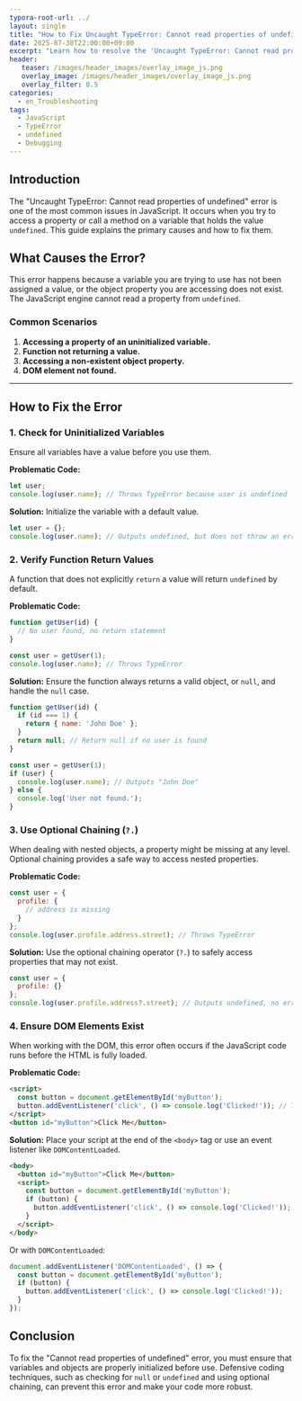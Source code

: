 ```yaml
---
typora-root-url: ../
layout: single
title: "How to Fix Uncaught TypeError: Cannot read properties of undefined"
date: 2025-07-30T22:00:00+09:00
excerpt: "Learn how to resolve the 'Uncaught TypeError: Cannot read properties of undefined' error in JavaScript by identifying its causes and applying effective solutions."
header:
   teaser: /images/header_images/overlay_image_js.png
   overlay_image: /images/header_images/overlay_image_js.png
   overlay_filter: 0.5
categories:
  - en_Troubleshooting
tags:
  - JavaScript
  - TypeError
  - undefined
  - Debugging
---
```


## Introduction

The "Uncaught TypeError: Cannot read properties of undefined" error is one of the most common issues in JavaScript. It occurs when you try to access a property or call a method on a variable that holds the value `undefined`. This guide explains the primary causes and how to fix them.

## What Causes the Error?

This error happens because a variable you are trying to use has not been assigned a value, or the object property you are accessing does not exist. The JavaScript engine cannot read a property from `undefined`.

### Common Scenarios

1.  **Accessing a property of an uninitialized variable.**
2.  **Function not returning a value.**
3.  **Accessing a non-existent object property.**
4.  **DOM element not found.**

---

## How to Fix the Error

### 1. Check for Uninitialized Variables

Ensure all variables have a value before you use them.

**Problematic Code:**
```javascript
let user;
console.log(user.name); // Throws TypeError because user is undefined
```

**Solution:**
Initialize the variable with a default value.

```javascript
let user = {};
console.log(user.name); // Outputs undefined, but does not throw an error
```

### 2. Verify Function Return Values

A function that does not explicitly `return` a value will return `undefined` by default.

**Problematic Code:**
```javascript
function getUser(id) {
  // No user found, no return statement
}

const user = getUser(1);
console.log(user.name); // Throws TypeError
```

**Solution:**
Ensure the function always returns a valid object, or `null`, and handle the `null` case.

```javascript
function getUser(id) {
  if (id === 1) {
    return { name: 'John Doe' };
  }
  return null; // Return null if no user is found
}

const user = getUser(1);
if (user) {
  console.log(user.name); // Outputs "John Doe"
} else {
  console.log('User not found.');
}
```

### 3. Use Optional Chaining (`?.`)

When dealing with nested objects, a property might be missing at any level. Optional chaining provides a safe way to access nested properties.

**Problematic Code:**
```javascript
const user = {
  profile: {
    // address is missing
  }
};
console.log(user.profile.address.street); // Throws TypeError
```

**Solution:**
Use the optional chaining operator (`?.`) to safely access properties that may not exist.

```javascript
const user = {
  profile: {}
};
console.log(user.profile.address?.street); // Outputs undefined, no error
```

### 4. Ensure DOM Elements Exist

When working with the DOM, this error often occurs if the JavaScript code runs before the HTML is fully loaded.

**Problematic Code:**
```html
<script>
  const button = document.getElementById('myButton');
  button.addEventListener('click', () => console.log('Clicked!')); // Throws TypeError
</script>
<button id="myButton">Click Me</button>
```

**Solution:**
Place your script at the end of the `<body>` tag or use an event listener like `DOMContentLoaded`.

```html
<body>
  <button id="myButton">Click Me</button>
  <script>
    const button = document.getElementById('myButton');
    if (button) {
      button.addEventListener('click', () => console.log('Clicked!'));
    }
  </script>
</body>
```

Or with `DOMContentLoaded`:
```javascript
document.addEventListener('DOMContentLoaded', () => {
  const button = document.getElementById('myButton');
  if (button) {
    button.addEventListener('click', () => console.log('Clicked!'));
  }
});
```

## Conclusion

To fix the "Cannot read properties of undefined" error, you must ensure that variables and objects are properly initialized before use. Defensive coding techniques, such as checking for `null` or `undefined` and using optional chaining, can prevent this error and make your code more robust.
